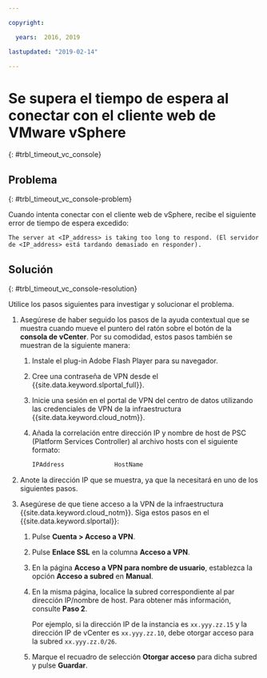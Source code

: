 ```yaml
---

copyright:

  years:  2016, 2019

lastupdated: "2019-02-14"

---
```


# Se supera el tiempo de espera al conectar con el cliente web de VMware vSphere
{: #trbl_timeout_vc_console}

## Problema
{: #trbl_timeout_vc_console-problem}

Cuando intenta conectar con el cliente web de vSphere, recibe el siguiente error de tiempo de espera excedido:

`The server at <IP_address> is taking too long to respond. (El servidor de <IP_address> está tardando demasiado en responder).`

## Solución
{: #trbl_timeout_vc_console-resolution}

Utilice los pasos siguientes para investigar y solucionar el problema.

1. Asegúrese de haber seguido los pasos de la ayuda contextual que se muestra cuando mueve el puntero del ratón sobre el botón de la **consola de vCenter**. Por su comodidad, estos pasos también se muestran de la siguiente manera:   
   1. Instale el plug-in Adobe Flash Player para su navegador.   
   2. Cree una contraseña de VPN desde el {{site.data.keyword.slportal_full}}.    
   3. Inicie una sesión en el portal de VPN del centro de datos utilizando las credenciales de VPN de la infraestructura {{site.data.keyword.cloud_notm}}.    
   4. Añada la correlación entre dirección IP y nombre de host de PSC (Platform Services Controller) al archivo hosts con el siguiente formato:

      ```javascript
      IPAddress              HostName
      ```

2. Anote la dirección IP que se muestra, ya que la necesitará en uno de los siguientes pasos.
3. Asegúrese de que tiene acceso a la VPN de la infraestructura {{site.data.keyword.cloud_notm}}. Siga estos pasos en el {{site.data.keyword.slportal}}:
   1. Pulse **Cuenta > Acceso a VPN**.
   2. Pulse **Enlace SSL** en la columna **Acceso a VPN**.
   3. En la página **Acceso a VPN para nombre de usuario**, establezca la opción **Acceso a subred** en **Manual**.
   4. En la misma página, localice la subred correspondiente al par dirección IP/nombre de host. Para obtener más información, consulte **Paso 2**.    

      Por ejemplo, si la dirección IP de la instancia es `xx.yyy.zz.15` y la dirección IP de vCenter es `xx.yyy.zz.10`, debe otorgar acceso para la subred `xx.yyy.zz.0/26`.

   5. Marque el recuadro de selección **Otorgar acceso** para dicha subred y pulse **Guardar**.
